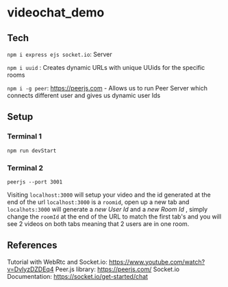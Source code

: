 # videochat_demo

## Tech

`npm i express ejs socket.io`: Server

`npm i uuid` : Creates dynamic URLs with unique UUids for the specific rooms

`npm i -g peer`: https://peerjs.com - Allows us to run Peer Server which connects different user and gives us dynamic user Ids

## Setup

### Terminal 1
`npm run devStart`

### Terminal 2

`peerjs --port 3001`

Visiting `localhost:3000` will setup your video and the id generated at the end of the url `localhost:3000` is a `roomid`, open up a new tab and `localhots:3000` will generate a *new User Id* and a *new Room Id* , simply change the `roomId` at the end of the URL to match the first tab's and you will see 2 videos on both tabs meaning that 2 users are in one room.


## References
Tutorial with WebRtc and Socket.io: https://www.youtube.com/watch?v=DvlyzDZDEq4
Peer.js library: https://peerjs.com/
Socket.io Documentation: https://socket.io/get-started/chat

